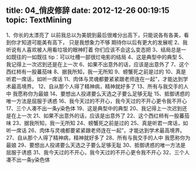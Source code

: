 title: 04_俏皮修辞
date: 2012-12-26 00:19:15
topic: TextMining
---

1、你长的太漂亮了 以前我总以为美貌到最后很难分出高下，只能说各有各美，看到你才知道可能美有高下，
只是我想象力不够 期待你以后有更大的发展呢
2、我听说有人喜欢被人用看垃圾的眼神盯着 你们应该不会这么变态把
3、结局总是一如既往的一如既往
tip：可以吐槽一部很烂电影的结局
4、这是典型中的典型
5、我记得上一次迟到还是在上一次
6、如果不出意外的话，应该是出意外了
7、这个西红柿有一股蕃茄味
8、据我所知，我一无所知
9、螃蟹死之前是过的
10、真是听君一席话，如听一席话
11、肉体与灵魂都要紧紧跟老师连在一起”，才能达到学术最高境界。
12、自从那个人得了精神病，精神就好多了
13、所有与我交手的人中 我愿称你为最娘
14、要想出人投递要么天选之子要么足够无耻
15、抵御诱惑的唯一方法是屈服于诱惑
16、我今天过的不开心，我今天过的不开心更令我不开心
17、三个人凑不出一条y染色体
19、这是典型中的典型
20、我记得上一次迟到还是在上一次
21、如果不出意外的话，应该是出意外了
22、这个西红柿有一股蕃茄味
23、据我所知，我一无所知
24、螃蟹死之前是过的
25、真是听君一席话，如听一席话
26、肉体与灵魂都要紧紧跟老师连在一起”，才能达到学术最高境界。
27、自从那个人得了精神病，精神就好多了
28、所有与我交手的人中 我愿称你为最娘
29、要想出人投递要么天选之子要么足够无耻
30、抵御诱惑的唯一方法是屈服于诱惑
31、我今天过的不开心，我今天过的不开心更令我不开心
32、三个人凑不出一条y染色体